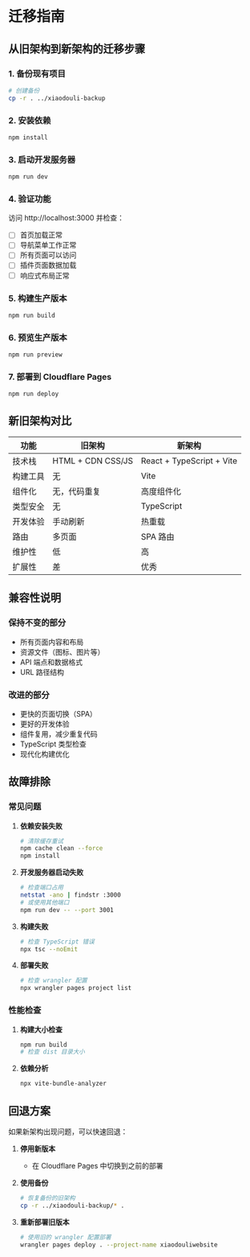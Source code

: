 # 迁移指南

## 从旧架构到新架构的迁移步骤

### 1. 备份现有项目
```bash
# 创建备份
cp -r . ../xiaodouli-backup
```

### 2. 安装依赖
```bash
npm install
```

### 3. 启动开发服务器
```bash
npm run dev
```

### 4. 验证功能
访问 http://localhost:3000 并检查：
- [ ] 首页加载正常
- [ ] 导航菜单工作正常
- [ ] 所有页面可以访问
- [ ] 插件页面数据加载
- [ ] 响应式布局正常

### 5. 构建生产版本
```bash
npm run build
```

### 6. 预览生产版本
```bash
npm run preview
```

### 7. 部署到 Cloudflare Pages
```bash
npm run deploy
```

## 新旧架构对比

| 功能 | 旧架构 | 新架构 |
|------|--------|--------|
| 技术栈 | HTML + CDN CSS/JS | React + TypeScript + Vite |
| 构建工具 | 无 | Vite |
| 组件化 | 无，代码重复 | 高度组件化 |
| 类型安全 | 无 | TypeScript |
| 开发体验 | 手动刷新 | 热重载 |
| 路由 | 多页面 | SPA 路由 |
| 维护性 | 低 | 高 |
| 扩展性 | 差 | 优秀 |

## 兼容性说明

### 保持不变的部分
- 所有页面内容和布局
- 资源文件（图标、图片等）
- API 端点和数据格式
- URL 路径结构

### 改进的部分
- 更快的页面切换（SPA）
- 更好的开发体验
- 组件复用，减少重复代码
- TypeScript 类型检查
- 现代化构建优化

## 故障排除

### 常见问题

1. **依赖安装失败**
   ```bash
   # 清除缓存重试
   npm cache clean --force
   npm install
   ```

2. **开发服务器启动失败**
   ```bash
   # 检查端口占用
   netstat -ano | findstr :3000
   # 或使用其他端口
   npm run dev -- --port 3001
   ```

3. **构建失败**
   ```bash
   # 检查 TypeScript 错误
   npx tsc --noEmit
   ```

4. **部署失败**
   ```bash
   # 检查 wrangler 配置
   npx wrangler pages project list
   ```

### 性能检查

1. **构建大小检查**
   ```bash
   npm run build
   # 检查 dist 目录大小
   ```

2. **依赖分析**
   ```bash
   npx vite-bundle-analyzer
   ```

## 回退方案

如果新架构出现问题，可以快速回退：

1. **停用新版本**
   - 在 Cloudflare Pages 中切换到之前的部署

2. **使用备份**
   ```bash
   # 恢复备份的旧架构
   cp -r ../xiaodouli-backup/* .
   ```

3. **重新部署旧版本**
   ```bash
   # 使用旧的 wrangler 配置部署
   wrangler pages deploy . --project-name xiaodouliwebsite
   ```
